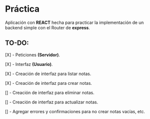 # Práctica

Aplicación con **REACT** hecha para practicar la implementación de un backend simple con el Router de **express**.

## TO-DO:

[X] - Peticiones **(Servidor)**.

[X] - Interfaz **(Usuario)**.

[X] - Creación de interfaz para listar notas.

[X] - Creación de interfaz para crear notas.

[] - Creación de interfaz para eliminar notas.

[] - Creación de interfaz para actualizar notas.

[] - Agregar errores y confirmaciones para no crear notas vacías, etc.
